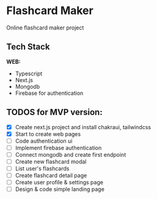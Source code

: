 # Flashcard Maker

Online flashcard maker project

## Tech Stack

**WEB:**
- Typescript
- Next.js
- Mongodb
- Firebase for authentication

## TODOS for MVP version:

- [x] Create next.js project and install chakraui, tailwindcss
- [x] Start to create web pages
- [ ] Code authentication ui
- [ ] Implement firebase authentication
- [ ] Connect mongodb and create first endpoint
- [ ] Create new flashcard modal
- [ ] List user's flashcards
- [ ] Create flashcard detail page
- [ ] Create user profile & settings page
- [ ] Design & code simple landing page
